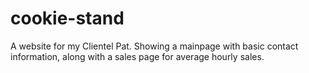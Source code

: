 # cookie-stand
A website for my Clientel Pat. Showing a mainpage with basic contact information, along with a sales page for average hourly sales.